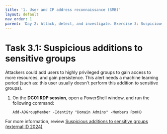 ```yaml
---
title: '1. User and IP address reconnaissance (SMB)'
layout: default
nav_order: 1
parent: 'Day 2: Attack, detect, and investigate. Exercise 3: Suspicious additions to sensitive groups'
---
```


# Task 3.1: Suspicious additions to sensitive groups

Attackers could add users to highly privileged groups to gain access to more resources, and gain persistence. This alert needs a machine learning period (such as: this user usually doesn't perform this addition to sensitive groups).

1. On the **DC01 RDP session**, open a PowerShell window, and run the following command:

    ```PowerShell-wrap
    Add-ADGroupMember -Identity "Domain Admins" -Members RonHD
    ```
 
For more information, review [Suspicious additions to sensitive groups (external ID 2024)](https://learn.microsoft.com/en-us/defender-for-identity/persistence-privilege-escalation-alerts#suspicious-additions-to-sensitive-groups-external-id-2024 "Suspicious additions to sensitive groups")
